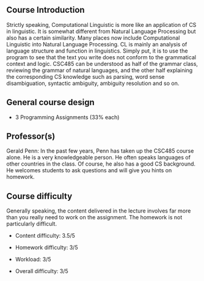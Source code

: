 ## Course Introduction
Strictly speaking, Computational Linguistic is more like an application of CS in linguistic. It is somewhat different from Natural Language Processing but also has a certain similarity.
Many places now include Computational Linguistic into Natural Language Processing. CL is mainly an analysis of language structure and function in linguistics. Simply put, it is to use the program to see that the text you write does not conform to the grammatical context and logic.
CSC485 can be understood as half of the grammar class, reviewing the grammar of natural languages, and the other half explaining the corresponding CS knowledge such as parsing, word sense disambiguation, syntactic ambiguity,
ambiguity resolution and so on.

## General course design
- 3 Programming Assignments (33% each)

## Professor(s)
Gerald Penn: In the past few years, Penn has taken up the CSC485 course alone. He is a very knowledgeable person. He often speaks languages of other countries in the class. Of course, he also has a good CS background. He welcomes students to ask questions and will give you hints on homework.

## Course difficulty
Generally speaking, the content delivered in the lecture involves far more than you really need to work on the assignment. The homework is not particularly difficult.
- Content difficulty: 3.5/5

- Homework difficulty: 3/5

- Workload: 3/5

- Overall difficulty: 3/5
